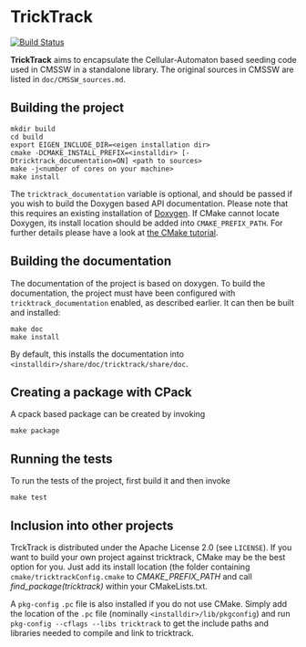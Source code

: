 # TrickTrack 
[![Build Status](https://travis-ci.org/HSF/TrickTrack.svg?branch=master)](https://travis-ci.org/HSF/TrickTrack)

**TrickTrack** aims to encapsulate the Cellular-Automaton based seeding code used in CMSSW in a standalone library. The original sources in CMSSW are listed in `doc/CMSSW_sources.md`. 

## Building the project

    mkdir build
    cd build
    export EIGEN_INCLUDE_DIR=<eigen installation dir>
    cmake -DCMAKE_INSTALL_PREFIX=<installdir> [-Dtricktrack_documentation=ON] <path to sources>
    make -j<number of cores on your machine>
    make install

The `tricktrack_documentation` variable is optional, and should be passed if you wish to
build the Doxygen based API documentation. Please note that this requires an existing
installation of [Doxygen](http://www.doxygen.org/index.html). If CMake cannot locate
Doxygen, its install location should be added into `CMAKE_PREFIX_PATH`.
For further details please have a look at [the CMake tutorial](http://www.cmake.org/cmake-tutorial/).

## Building the documentation

The documentation of the project is based on doxygen. To build the documentation,
the project must have been configured with `tricktrack_documentation` enabled, as
described earlier. It can then be built and installed:

    make doc
    make install

By default, this installs the documentation into `<installdir>/share/doc/tricktrack/share/doc`.

## Creating a package with CPack

A cpack based package can be created by invoking

    make package

## Running the tests

To run the tests of the project, first build it and then invoke

    make test

## Inclusion into other projects

TrckTrack is distributed under the Apache License 2.0 (see `LICENSE`). If you want to build your own project against tricktrack, CMake may be the best option for you. Just add its install location (the folder containing `cmake/tricktrackConfig.cmake` to _CMAKE_PREFIX_PATH_ and call _find_package(tricktrack)_ within your CMakeLists.txt.

A `pkg-config` `.pc` file is also installed if you do not use CMake.
Simply add the location of the `.pc` file (nominally `<installdir>/lib/pkgconfig`) and run `pkg-config --cflags --libs tricktrack` to get the
include paths and libraries needed to compile and link to tricktrack.

